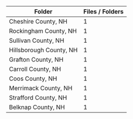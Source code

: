 | Folder                  |   Files / Folders |
|-------------------------|-------------------|
| Cheshire County, NH     |                 1 |
| Rockingham County, NH   |                 1 |
| Sullivan County, NH     |                 1 |
| Hillsborough County, NH |                 1 |
| Grafton County, NH      |                 1 |
| Carroll County, NH      |                 1 |
| Coos County, NH         |                 1 |
| Merrimack County, NH    |                 1 |
| Strafford County, NH    |                 1 |
| Belknap County, NH      |                 1 |